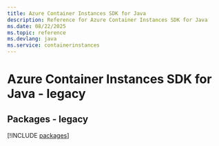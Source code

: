 ```yaml
---
title: Azure Container Instances SDK for Java
description: Reference for Azure Container Instances SDK for Java
ms.date: 08/22/2025
ms.topic: reference
ms.devlang: java
ms.service: containerinstances
---
```

# Azure Container Instances SDK for Java - legacy
## Packages - legacy
[!INCLUDE [packages](container-instances-index.md)]